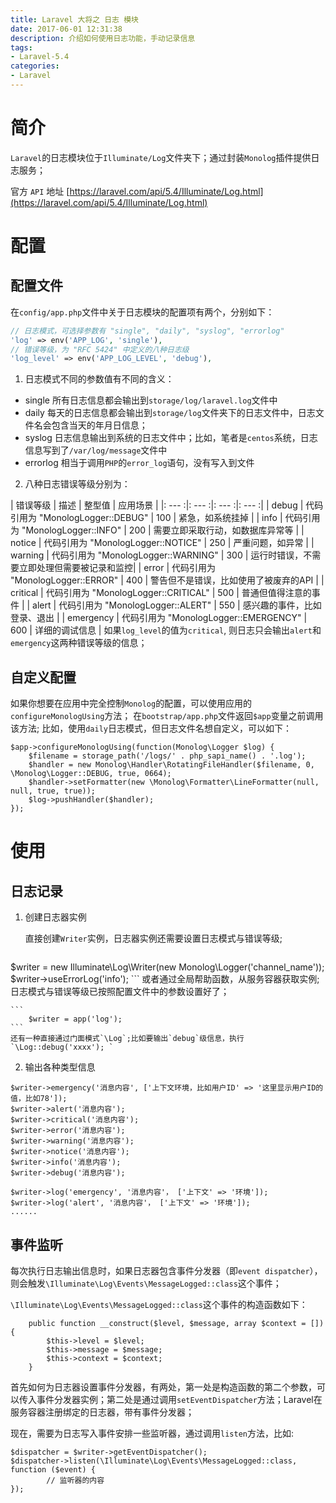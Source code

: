 ```yaml
---
title: Laravel 大将之 日志 模块
date: 2017-06-01 12:31:38
description: 介绍如何使用日志功能，手动记录信息
tags:
- Laravel-5.4
categories:
- Laravel
---
```


# 简介
`Laravel`的日志模块位于`Illuminate/Log`文件夹下；通过封装`Monolog`插件提供日志服务；

官方 `API` 地址 [https://laravel.com/api/5.4/Illuminate/Log.html](https://laravel.com/api/5.4/Illuminate/Log.html)

# 配置
## 配置文件
在`config/app.php`文件中关于日志模块的配置项有两个，分别如下：

 ```php
 // 日志模式，可选择参数有 "single", "daily", "syslog", "errorlog"
'log' => env('APP_LOG', 'single'),
 // 错误等级，为 "RFC 5424" 中定义的八种日志级
'log_level' => env('APP_LOG_LEVEL', 'debug'),
 ```

1. 日志模式不同的参数值有不同的含义：

 - single
  所有日志信息都会输出到`storage/log/laravel.log`文件中
 - daily
  每天的日志信息都会输出到`storage/log`文件夹下的日志文件中，日志文件名会包含当天的年月日信息；
 - syslog
  日志信息输出到系统的日志文件中；比如，笔者是`centos`系统，日志信息写到了`/var/log/message`文件中
 - errorlog
  相当于调用`PHP`的`error_log`语句，没有写入到文件

2. 八种日志错误等级分别为：

| 错误等级 | 描述 | 整型值 | 应用场景 | 
|: --- :|: --- :|: --- :|: --- :|
| debug      | 代码引用为 "MonologLogger::DEBUG" | 100 | 紧急，如系统挂掉 |
| info       | 代码引用为 "MonologLogger::INFO" |  200 | 需要立即采取行动，如数据库异常等 |
| notice     | 代码引用为 "MonologLogger::NOTICE" | 250 | 严重问题，如异常 | 
| warning    | 代码引用为 "MonologLogger::WARNING" | 300 | 运行时错误，不需要立即处理但需要被记录和监控|
| error      | 代码引用为 "MonologLogger::ERROR" | 400 | 警告但不是错误，比如使用了被废弃的API |
| critical   | 代码引用为 "MonologLogger::CRITICAL" | 500 | 普通但值得注意的事件 |
| alert      | 代码引用为 "MonologLogger::ALERT" | 550 | 感兴趣的事件，比如登录、退出 |
| emergency  | 代码引用为 "MonologLogger::EMERGENCY" | 600 | 详细的调试信息 |
 如果`log_level`的值为`critical`, 则日志只会输出`alert`和`emergency`这两种错误等级的信息；

## 自定义配置
如果你想要在应用中完全控制`Monolog`的配置，可以使用应用的`configureMonologUsing`方法；
在`bootstrap/app.php`文件返回`$app`变量之前调用该方法;
比如，使用`daily`日志模式，但日志文件名想自定义，可以如下：
```
$app->configureMonologUsing(function(Monolog\Logger $log) {
    $filename = storage_path('/logs/' . php_sapi_name() . '.log');
    $handler = new Monolog\Handler\RotatingFileHandler($filename, 0, \Monolog\Logger::DEBUG, true, 0664);
    $handler->setFormatter(new \Monolog\Formatter\LineFormatter(null, null, true, true));  
    $log->pushHandler($handler);                                                                    
});
```

# 使用
## 日志记录
1. 创建日志器实例

    直接创建`Writer`实例，日志器实例还需要设置日志模式与错误等级;
    ```
$writer = new Illuminate\Log\Writer(new Monolog\Logger('channel_name'));
$writer->useErrorLog('info');
    ```
    或者通过全局帮助函数，从服务容器获取实例;日志模式与错误等级已按照配置文件中的参数设置好了；
    
    ```
        $writer = app('log');
    ```
    还有一种直接通过门面模式`\Log`;比如要输出`debug`级信息，执行`\Log::debug('xxxx'); `
    
2. 输出各种类型信息

 ```
 $writer->emergency('消息内容', ['上下文环境，比如用户ID' => '这里显示用户ID的值，比如78']);
 $writer->alert('消息内容');
 $writer->critical('消息内容');
 $writer->error('消息内容');
 $writer->warning('消息内容');
 $writer->notice('消息内容');
 $writer->info('消息内容');
 $writer->debug('消息内容');
 
 $writer->log('emergency', '消息内容'， ['上下文' => '环境']);
 $writer->log('alert', '消息内容'， ['上下文' => '环境']);
 ......
 ```

## 事件监听
每次执行日志输出信息时，如果日志器包含事件分发器（即`event dispatcher`），则会触发`\Illuminate\Log\Events\MessageLogged::class`这个事件；

`\Illuminate\Log\Events\MessageLogged::class`这个事件的构造函数如下：
```
    public function __construct($level, $message, array $context = []) {
        $this->level = $level;
        $this->message = $message; 
        $this->context = $context;
    }
```

首先如何为日志器设置事件分发器，有两处，第一处是构造函数的第二个参数，可以传入事件分发器实例；第二处是通过调用`setEventDispatcher`方法；Laravel在服务容器注册绑定的日志器，带有事件分发器；

现在，需要为日志写入事件安排一些监听器，通过调用`listen`方法，比如:

```
$dispatcher = $writer->getEventDispatcher();
$dispatcher->listen(\Illuminate\Log\Events\MessageLogged::class, function ($event) {
        // 监听器的内容
});
```
